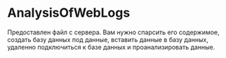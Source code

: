# AnalysisOfWebLogs
Предоставлен файл с сервера. Вам нужно спарсить его содержимое, создать базу данных под данные, вставить данные в базу данных, удаленно подключиться к базе данных и проанализировать данные.
